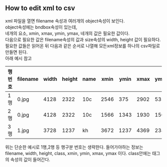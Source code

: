 ## How to edit xml to csv

xml 파일을 열면 filename 속성과 여러개의 object속성이 보인다.  
object속성에는 bndbox속성이 있는데,  
네개의 요소, xmin, xmax, ymin, ymax, 네개의 값은 필요한 값이다.  
다음으로 필요한 값은 filename속성의 값과 size속성의 width, height 값이 필요하다.  
필요한 값들은 읽어온 뒤 다음과 같은 순서로 나열해 모든xml정보를 하나의 csv파일로 만들면 된다.  
아래 예시 참고
  
  |행번호|filename|width|height|name|xmin|ymin|xmax|ymax|
  |-----|-------|---|---|----------|----|----|----|----|
  |1행|0.jpg|4128|2322|10c|2546|375|2902|535|
  |2행|0.jpg|4128|2322|10c|1566|1343|1930|1503|
  |3행|1.jpg|3728|1237|kh|3672|1237|4369|2389|
  
  위는 단순한 예시로 1행,2행 등 행구분 번호는 생략한다.
  들어가야하는 정보는 filename, width, height, class, xmin, ymin, xmax, ymax 이다.
  class안에는 <object>태그의 <name>속성의 값이 들어간다.
